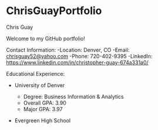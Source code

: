 # ChrisGuayPortfolio

Chris Guay 

Welcome to my GitHub portfolio!

Contact Information: 
 -Location: Denver, CO 
 -Email: chrisguay52@yahoo.com 
 -Phone: 720-402-9395 
 -LinkedIn: https://www.linkedin.com/in/christopher-guay-674a331a0/

Educational Experience: 
 - University of Denver 
   - Degree: Business Information & Analytics 
   - Overall GPA: 3.90 
   - Major GPA: 3.97

 - Evergreen High School

